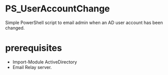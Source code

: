 # PS_UserAccountChange
Simple PowerShell script to email admin when an AD user account has been changed. 
# prerequisites
 - Import-Module ActiveDirectory
 - Email Relay server. 
